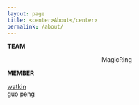 ```yaml
---
layout: page
title: <center>About</center>
permalink: /about/
---
```


**TEAM**

  <center>MagicRing</center>

**MEMBER**

  [watkin] <br>
  guo peng

[watkin]: http://watkin.github.io